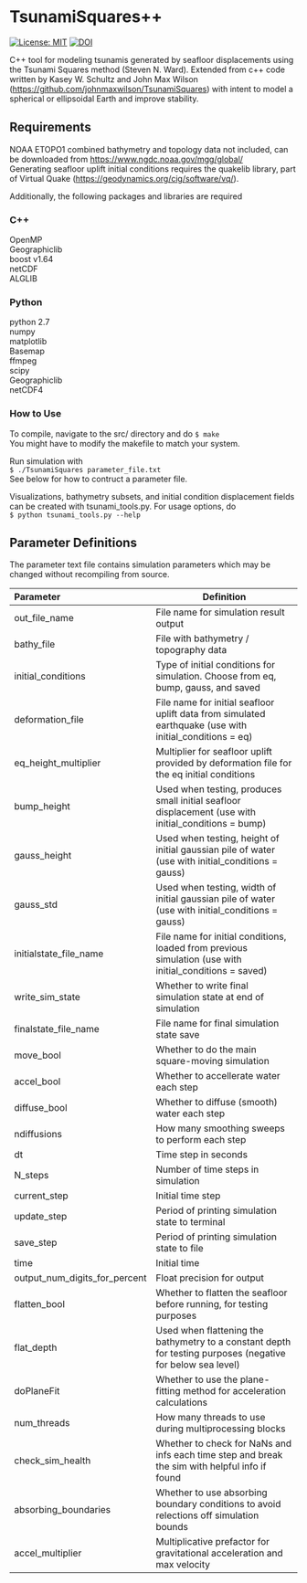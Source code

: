 # TsunamiSquares++
[![License: MIT](https://img.shields.io/badge/License-MIT-yellow.svg)](https://opensource.org/licenses/MIT)
[![DOI](https://zenodo.org/badge/107715284.svg)](https://zenodo.org/badge/latestdoi/107715284)

C++ tool for modeling tsunamis generated by seafloor displacements using the Tsunami Squares method (Steven N. Ward).  Extended from c++ code written by Kasey W. Schultz and John Max Wilson (<https://github.com/johnmaxwilson/TsunamiSquares>) with intent to model a spherical or ellipsoidal Earth and improve stability.

## Requirements
NOAA ETOPO1 combined bathymetry and topology data not included, can be downloaded from <https://www.ngdc.noaa.gov/mgg/global/>  
Generating seafloor uplift initial conditions requires the quakelib library, part of Virtual Quake (<https://geodynamics.org/cig/software/vq/>).

Additionally, the following packages and libraries are required
### C++
OpenMP  
Geographiclib  
boost v1.64  
netCDF  
ALGLIB  

### Python
python 2.7  
numpy  
matplotlib  
Basemap  
ffmpeg  
scipy  
Geographiclib  
netCDF4  

### How to Use
To compile, navigate to the src/ directory and do
`$ make`  
You might have to modify the makefile to match your system.

Run simulation with  
`$ ./TsunamiSquares parameter_file.txt`  
See below for how to contruct a parameter file.

Visualizations, bathymetry subsets, and initial condition displacement fields can be created with tsunami_tools.py.  For usage options, do  
`$ python tsunami_tools.py --help`


## Parameter Definitions  
The parameter text file contains simulation parameters which may be changed without recompiling from source.

|  Parameter | Definition |
|:-----------|-----------|
|out\_file\_name | File name for simulation result output|
|bathy\_file | File with bathymetry / topography data|
|initial\_conditions | Type of initial conditions for simulation. Choose from eq, bump, gauss, and saved|
|deformation\_file | File name for initial seafloor uplift data from simulated earthquake (use with initial\_conditions  = eq)|
|eq\_height\_multiplier | Multiplier for seafloor uplift provided by deformation file for the eq initial conditions|
|bump\_height | Used when testing, produces small initial seafloor displacement (use with initial\_conditions  = bump)|
|gauss\_height | Used when testing, height of initial gaussian pile of water (use with initial\_conditions  = gauss)|
|gauss\_std | Used when testing, width of initial gaussian pile of water (use with initial\_conditions  = gauss)|
|initialstate\_file\_name | File name for initial conditions, loaded from previous simulation (use with initial\_conditions  = saved)|
|write\_sim\_state | Whether to write final simulation state at end of simulation|
|finalstate\_file\_name	| File name for final simulation state save|
|move\_bool | Whether to do the main square-moving simulation|
|accel\_bool | Whether to accellerate water each step|
|diffuse\_bool | Whether to diffuse (smooth) water each step|
|ndiffusions | How many smoothing sweeps to perform each step|
|dt | Time step in seconds|
|N\_steps | Number of time steps in simulation|
|current\_step | Initial time step|
|update\_step | Period of printing simulation state to terminal|
|save\_step | Period of printing simulation state to file|
|time | Initial time|
|output\_num\_digits\_for\_percent |Float precision for output|
|flatten\_bool | Whether to flatten the seafloor before running, for testing purposes|
|flat\_depth | Used when flattening the bathymetry to a constant depth for testing purposes (negative for below sea level)|
|doPlaneFit | Whether to use the plane-fitting method for acceleration calculations|
|num\_threads | How many threads to use during multiprocessing blocks|
|check\_sim\_health | Whether to check for NaNs and infs each time step and break the sim with helpful info if found |
|absorbing\_boundaries | Whether to use absorbing boundary conditions to avoid relections off simulation bounds |
|accel\_multiplier | Multiplicative prefactor for gravitational acceleration and max velocity |
